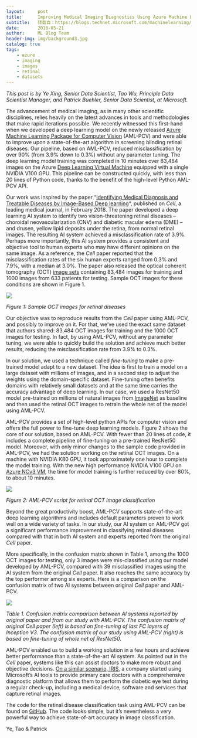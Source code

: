 ```yaml
---
layout:     post
title:      Improving Medical Imaging Diagnostics Using Azure Machine Learning Package for Computer Vision
subtitle:   转载自：https://blogs.technet.microsoft.com/machinelearning/2018/05/21/improving-medical-imaging-diagnostics-using-azure-machine-learning-package-for-computer-vision/
date:       2018-05-21
author:     ML Blog Team
header-img: img/background3.jpg
catalog: true
tags:
    - azure
    - imaging
    - images
    - retinal
    - datasets
---
```


*This post is by Ye Xing, Senior Data Scientist, Tao Wu, Principle Data Scientist Manager, and Patrick Buehler, Senior Data Scientist, at Microsoft.*

The advancement of medical imaging, as in many other scientific disciplines, relies heavily on the latest advances in tools and methodologies that make rapid iterations possible. We recently witnessed this first-hand when we developed a deep learning model on the newly released [Azure Machine Learning Package for Computer Vision](https://docs.microsoft.com/en-us/python/api/overview/azure-machine-learning/computer-vision?view=azure-ml-py-latest&viewFallbackFrom=azure-python) (AML-PCV) and were able to improve upon a state-of-the-art algorithm in screening blinding retinal diseases. Our pipeline, based on AML-PCV, reduced misclassification by over 90% (from 3.9% down to 0.3%) without any parameter tuning. The deep learning model training was completed in 10 minutes over 83,484 images on the Azure [Deep Learning Virtual Machine](https://docs.microsoft.com/en-us/azure/machine-learning/data-science-virtual-machine/deep-learning-dsvm-overview) equipped with a single NVIDIA V100 GPU. This pipeline can be constructed quickly, with less than 20 lines of Python code, thanks to the benefit of the high-level Python AML-PCV API.

Our work was inspired by the paper “[Identifying Medical Diagnosis and Treatable Diseases by Image-Based Deep learning](https://www.cell.com/cell/fulltext/S0092-8674(18)30154-5)“, published on *Cell*, a leading medical journal, in February 2018. The paper developed a deep learning AI system to identify two vision-threatening retinal diseases – choroidal neovascularization (CNV) and diabetic macular edema (DME) – and drusen, yellow lipid deposits under the retina, from normal retinal images. The resulting AI system achieved a misclassification rate of 3.9%. Perhaps more importantly, this AI system provides a consistent and objective tool to human experts who may have different opinions on the same image. As a reference, the *Cell* paper reported that the misclassification rates of the six human experts ranged from 0.3% and 7.9%, with a median at 3.0%. The paper also released the optical coherent tomography (OCT) [image sets](https://data.mendeley.com/datasets/rscbjbr9sj/2) containing 83,484 images for training and 1000 images from 633 patients for testing. Sample OCT images for these conditions are shown in Figure 1.

![](https://msdnshared.blob.core.windows.net/media/2018/05/051818_2156_ImprovingMe1.png)


*Figure 1: Sample OCT images for retinal diseases*

Our objective was to reproduce results from the *Cell* paper using AML-PCV, and possibly to improve on it. For that, we’ve used the exact same dataset that authors shared: 83,484 OCT images for training and the 1000 OCT images for testing. In fact, by using AML-PCV, without any parameter tuning, we were able to quickly build the solution and achieve much better results, reducing the misclassification rate from 3.9% to 0.3%.

In our solution, we used a technique called *fine-tuning* to make a pre-trained model adapt to a new dataset. The idea is first to train a model on a large dataset with millions of images, and in a second step to adjust the weights using the domain-specific dataset. Fine-tuning often benefits domains with relatively small datasets and at the same time carries the accuracy advantage of deep learning. In our case, we used a ResNet50 model pre-trained on millions of natural images from [ImageNet](http://www.image-net.org/) as baseline and then used the retinal OCT images to retrain the whole net of the model using AML-PCV.

AML-PCV provides a set of high-level python APIs for computer vision and offers the full power to fine-tune deep learning models. Figure 2 shows the core of our solution, based on AML-PCV. With fewer than 20 lines of code, it includes a complete pipeline of fine-tuning on a pre-trained ResNet50 model. Moreover, with only minor changes to the sample code provided in AML-PCV, we had the solution working on the retinal OCT images. On a machine with NVIDIA K80 GPU, it took approximately one hour to complete the model training. With the new high performance NVIDIA V100 GPU on [Azure NCv3 VM](https://azure.microsoft.com/en-us/blog/ncv3-vms-generally-available-other-gpus-expanding-regions), the time for model training is further reduced by over 80%, to about 10 minutes.

![](https://msdnshared.blob.core.windows.net/media/2018/05/051818_2156_ImprovingMe2.png)


*Figure 2: AML-PCV script for retinal OCT image classification*

Beyond the great productivity boost, AML-PCV supports state-of-the-art deep learning algorithms and includes default parameters proven to work well on a wide variety of tasks. In our study, our AI system on AML-PCV got a significant performance improvement in classifying retinal diseases compared with that in both AI system and experts reported from the original *Cell* paper.

More specifically, in the confusion matrix shown in Table 1, among the 1000 OCT images for testing, only 3 images were mis-classified using our model developed by AML-PCV, compared with 39 misclassified images using the AI system from the original *Cell* paper. It also reaches the same accuracy by the top performer among six experts. Here is a comparison on the confusion matrix of two AI systems between original *Cell* paper and AML-PCV. 

![](https://msdnshared.blob.core.windows.net/media/2018/05/051818_2156_ImprovingMe3.png)


*Table 1. Confusion matrix comparison between AI systems reported by original paper and from our study with AML-PCV. The confusion matrix of original *Cell* paper (left) is based on fine-tuning of last FC layers of Inception V3. The confusion matrix of our study using AML-PCV (right) is based on fine-tuning of whole net of ResNet50.*

AML-PCV enabled us to build a working solution in a few hours and achieve better performance than a state-of-the-art AI system. As pointed out in the *Cell* paper, systems like this can assist doctors to make more robust and objective decisions. [On a similar scenario, IRIS](https://aka.ms/N2bsal), a company started using Microsoft’s AI tools to provide primary care doctors with a comprehensive diagnostic platform that allows them to perform the diabetic eye test during a regular check-up, including a medical device, software and services that capture retinal images.

The code for the retinal disease classification task using AML-PCV can be found on [GitHub](https://github.com/Azure/Retinal-Image-Classification). The code looks simple, but it’s nevertheless a very powerful way to achieve state-of-art accuracy in image classification.

Ye, Tao & Patrick
